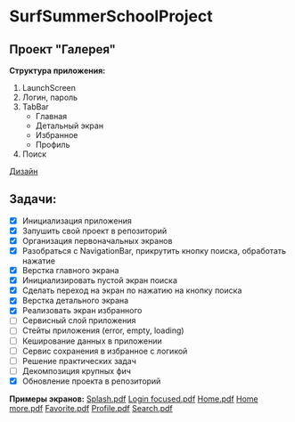 # SurfSummerSchoolProject

## Проект "Галерея"

**Структура приложения:**
1. LaunchScreen
2. Логин, пароль
3. TabBar
    * Главная
    * Детальный экран
    * Избранное
    * Профиль
4. Поиск

[Дизайн](https://www.figma.com/file/DskQkoBqXewHFzyqlKkao3/Surf-education-iOS?node-id=13%3A9067)

## Задачи:
- [X] Инициализация приложения
- [X] Запушить свой проект в репозиторий
- [X] Организация первоначальных экранов
- [X] Разобраться с NavigationBar, прикрутить кнопку поиска, обработать нажатие
- [X] Верстка главного экрана
- [X] Инициализировать пустой экран поиска
- [X] Сделать переход на экран по нажатию на кнопку поиска
- [X] Верстка детального экрана
- [X] Реализовать экран избранного
- [ ] Сервисный слой приложения
- [ ] Стейты приложения (error, empty, loading)
- [ ] Кеширование данных в приложении
- [ ] Сервис сохранения в избранное с логикой
- [ ] Решение практических задач
- [ ] Декомпозиция крупных фич
- [X] Обновление проекта в репозиторий

**Примеры экранов:**
[Splash.pdf](https://github.com/SlavikOrlov/SurfSummerSchoolProject/files/9277445/Splash.pdf)
[Login focused.pdf](https://github.com/SlavikOrlov/SurfSummerSchoolProject/files/9277447/Login.focused.pdf)
[Home.pdf](https://github.com/SlavikOrlov/SurfSummerSchoolProject/files/9277448/Home.pdf)
[Home more.pdf](https://github.com/SlavikOrlov/SurfSummerSchoolProject/files/9277449/Home.more.pdf)
[Favorite.pdf](https://github.com/SlavikOrlov/SurfSummerSchoolProject/files/9277450/Favorite.pdf)
[Profile.pdf](https://github.com/SlavikOrlov/SurfSummerSchoolProject/files/9277451/Profile.pdf)
[Search.pdf](https://github.com/SlavikOrlov/SurfSummerSchoolProject/files/9277452/Search.pdf)
